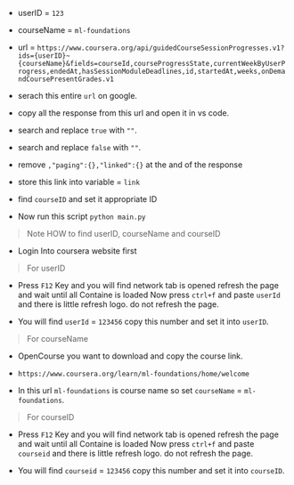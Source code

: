 - userID = `123`
- courseName = `ml-foundations`

- url = `https://www.coursera.org/api/guidedCourseSessionProgresses.v1?ids={userID}~{courseName}&fields=courseId,courseProgressState,currentWeekByUserProgress,endedAt,hasSessionModuleDeadlines,id,startedAt,weeks,onDemandCoursePresentGrades.v1`

- serach this entire `url` on google.

- copy all the response from this url and open it in vs code.
- search and replace `true` with `""`.
- search and replace `false` with `""`.

- remove `,"paging":{},"linked":{}` at the and of the response

- store this link into variable = `link`

- find `courseID` and set it appropriate ID

- Now run this script `python main.py`



> Note HOW to find userID, courseName and courseID

- Login Into coursera website first

> For userID

- Press `F12` Key and you will find network tab is opened refresh the page and wait until all Containe is loaded Now press `ctrl+f` and paste `userId` and there is little refresh logo. do not refresh the page.

- You will find `userId` = `123456` copy this number and set it into `userID`.

> For courseName

- OpenCourse you want to download and copy the course link.

- `https://www.coursera.org/learn/ml-foundations/home/welcome`

- In this url `ml-foundations` is course name so set `courseName` = `ml-foundations`.

> For courseID

- Press `F12` Key and you will find network tab is opened refresh the page and wait until all Containe is loaded Now press `ctrl+f` and paste `courseid` and there is little refresh logo. do not refresh the page.

- You will find `courseid` = `123456` copy this number and set it into `courseID`.

